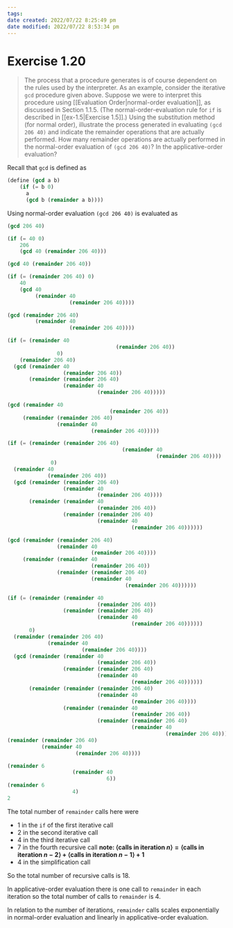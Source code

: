 ```yaml
---
tags: 
date created: 2022/07/22 8:25:49 pm
date modified: 2022/07/22 8:53:34 pm
---
```


# Exercise 1.20

> The process that a procedure generates is
of course dependent on the rules used by the interpreter. As an example, consider the iterative `gcd` procedure given above. Suppose we were to interpret this procedure using [[Evaluation Order|normal-order evaluation]], as discussed in Section 1.1.5. (The normal-order-evaluation rule for `if` is described in [[ex-1.5|Exercise 1.5]].) Using the substitution method (for normal order), illustrate the process generated in evaluating `(gcd 206 40)` and indicate the remainder operations that are actually performed. How many remainder operations are actually performed in the normal-order evaluation of `(gcd 206 40)`? In the applicative-order evaluation?

Recall that `gcd` is defined as

```scheme
(define (gcd a b)
	(if (= b 0)
	  a
	  (gcd b (remainder a b))))
```

Using normal-order evaluation `(gcd 206 40)` is evaluated as

```scheme
(gcd 206 40)

(if (= 40 0)
	206
	(gcd 40 (remainder 206 40)))

(gcd 40 (remainder 206 40))

(if (= (remainder 206 40) 0)
	40
	(gcd 40
	     (remainder 40
	                (remainder 206 40))))

(gcd (remainder 206 40)
		 (remainder 40
		            (remainder 206 40))))

(if (= (remainder 40
								   (remainder 206 40))
				0)
	(remainder 206 40)
  (gcd (remainder 40
                  (remainder 206 40))
       (remainder (remainder 206 40)
                  (remainder 40
                             (remainder 206 40)))))

(gcd (remainder 40
								 (remainder 206 40))
     (remainder (remainder 206 40)
                (remainder 40
                           (remainder 206 40)))))

(if (= (remainder (remainder 206 40)
									 (remainder 40
									            (remainder 206 40))))
			  0)
  (remainder 40
             (remainder 206 40))
  (gcd (remainder (remainder 206 40)
                  (remainder 40
                             (remainder 206 40))))
       (remainder (remainder 40
                             (remainder 206 40))
                  (remainder (remainder 206 40)
                             (remainder 40
                                        (remainder 206 40))))))

(gcd (remainder (remainder 206 40)
                (remainder 40
                           (remainder 206 40))))
     (remainder (remainder 40
                           (remainder 206 40))
                (remainder (remainder 206 40)
                           (remainder 40
                                      (remainder 206 40))))))

(if (= (remainder (remainder 40
                             (remainder 206 40))
                  (remainder (remainder 206 40)
                             (remainder 40
                                        (remainder 206 40))))))
       0)
  (remainder (remainder 206 40)
             (remainder 40
                        (remainder 206 40))))
  (gcd (remainder (remainder 40
                             (remainder 206 40))
                  (remainder (remainder 206 40)
                             (remainder 40
                                        (remainder 206 40))))))
       (remainder (remainder (remainder 206 40)
                             (remainder 40
                                        (remainder 206 40))))
                  (remainder (remainder 40
                                        (remainder 206 40))
                             (remainder (remainder 206 40)
                                        (remainder 40
                                                   (remainder 206 40)))))))
(remainder (remainder 206 40)
           (remainder 40
                      (remainder 206 40))))

(remainder 6
					 (remainder 40
					            6))
(remainder 6
					 4)
2
```

The total number of `remainder` calls here were
- 1 in the `if` of the first iterative call
- 2 in the second iterative call
- 4 in the third iterative call
- 7 in the fourth recursive call
  **note: $\langle\text{calls in iteration }n\rangle=\langle\text{calls in iteration }n-2\rangle+\langle\text{calls in iteration }n-1\rangle+1$**
- 4 in the simplification call

So the total number of recursive calls is 18.

In applicative-order evaluation there is one call to `remainder` in each iteration so the total number of calls to `remainder` is 4.

In relation to the number of iterations, `remainder` calls scales exponentially in normal-order evaluation and linearly in applicative-order evaluation.
